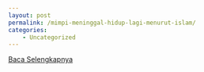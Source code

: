 ```yaml
---
layout: post
permalink: /mimpi-meninggal-hidup-lagi-menurut-islam/
categories:
    - Uncategorized
---
```


[Baca Selengkapnya](/03)